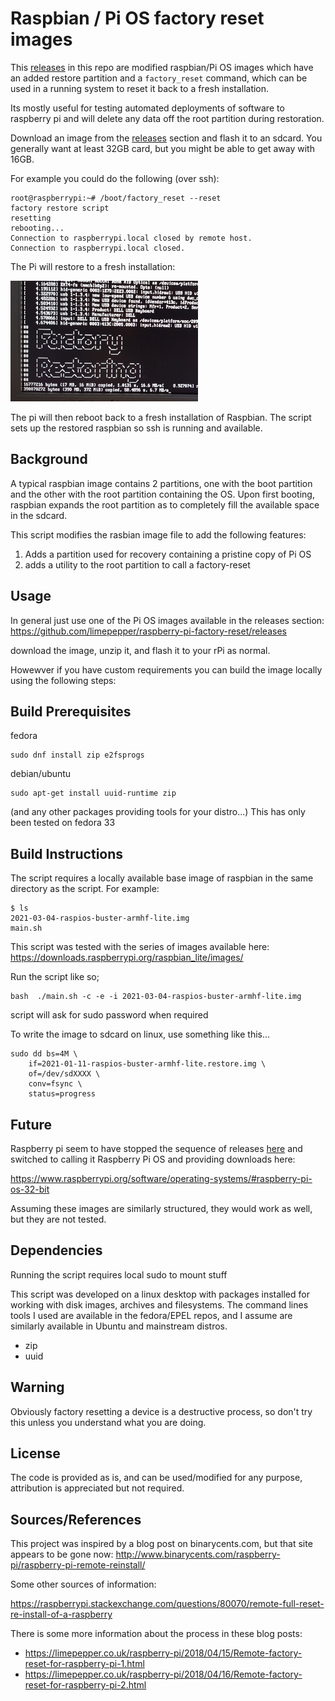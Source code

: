 Raspbian / Pi OS factory reset images
=========

This [releases](https://github.com/limepepper/raspberry-pi-factory-reset/releases)
in this repo are modified raspbian/Pi OS images which have an added restore partition
and a `factory_reset` command, which can be used in a running system to reset it back
to a fresh installation.

Its mostly useful for testing automated deployments of
software to raspberry pi and will delete any data off the root partition during
restoration.

Download an image from the [releases](https://github.com/limepepper/raspberry-pi-factory-reset/releases) section and flash it to an sdcard. You generally want at least 32GB card, but you might
be able to get away with 16GB.


For example you could do the following (over ssh):

    root@raspberrypi:~# /boot/factory_reset --reset
    factory restore script
    resetting
    rebooting...
    Connection to raspberrypi.local closed by remote host.
    Connection to raspberrypi.local closed.

The Pi will restore to a fresh installation:

![GitHub Logo](/assets/images/raspi-restore-screenshot_300px.png)

The pi will then reboot back to a fresh installation of Raspbian. The script
sets up the restored raspbian so ssh is running and available.


Background
-----

A typical raspbian image contains 2 partitions, one with the boot partition
and the other with the root partition containing the OS. Upon first booting,
raspbian expands the root partition as to completely fill the available space
in the sdcard.

This script modifies the rasbian image file to add the following features:

1. Adds a partition used for recovery containing a pristine copy of Pi OS
2. adds a utility to the root partition to call a factory-reset

Usage
-----

In general just use one of the Pi OS images available in the releases section:
https://github.com/limepepper/raspberry-pi-factory-reset/releases

download the image, unzip it, and flash it to your rPi as normal.

Howewver if you have custom requirements you can build the image locally using
the following steps:

Build Prerequisites
-------

fedora

    sudo dnf install zip e2fsprogs

debian/ubuntu

    sudo apt-get install uuid-runtime zip

(and any other packages providing tools for your distro...) This has only been
tested on fedora 33

Build Instructions
--------

The script requires a locally available base image of raspbian in the same
directory as the script. For example:

    $ ls
    2021-03-04-raspios-buster-armhf-lite.img
    main.sh

This script was tested with the series of images available here:
https://downloads.raspberrypi.org/raspbian_lite/images/


Run the script like so;

    bash  ./main.sh -c -e -i 2021-03-04-raspios-buster-armhf-lite.img

script will ask for sudo password when required

To write the image to sdcard on linux, use something like this...


    sudo dd bs=4M \
        if=2021-01-11-raspios-buster-armhf-lite.restore.img \
        of=/dev/sdXXXX \
        conv=fsync \
        status=progress




Future
-----

Raspberry pi seem to have stopped the sequence of releases [here](https://downloads.raspberrypi.org/raspbian/images/) and switched to calling it Raspberry Pi OS and providing downloads
here:

https://www.raspberrypi.org/software/operating-systems/#raspberry-pi-os-32-bit

Assuming these images are similarly structured, they would work as well, but they
are not tested.





Dependencies
------------

Running the script requires local sudo to mount stuff

This script was developed on a linux desktop with packages installed for working
with disk images, archives and filesystems. The command lines tools I used are
available in the fedora/EPEL repos, and I assume are similarly available in
Ubuntu and mainstream distros.

* zip
* uuid

Warning
-------

Obviously factory resetting a device is a destructive process, so don't try this
unless you understand what you are doing.

License
-------

The code is provided as is, and can be used/modified for any purpose, attribution
is appreciated but not required.

Sources/References
----

This project was inspired by a blog post on binarycents.com, but that site appears
to be gone now:
http://www.binarycents.com/raspberry-pi/raspberry-pi-remote-reinstall/


Some other sources of information:

https://raspberrypi.stackexchange.com/questions/80070/remote-full-reset-re-install-of-a-raspberry

There is some more information about the process in these blog posts:

* https://limepepper.co.uk/raspberry-pi/2018/04/15/Remote-factory-reset-for-raspberry-pi-1.html
* https://limepepper.co.uk/raspberry-pi/2018/04/16/Remote-factory-reset-for-raspberry-pi-2.html


